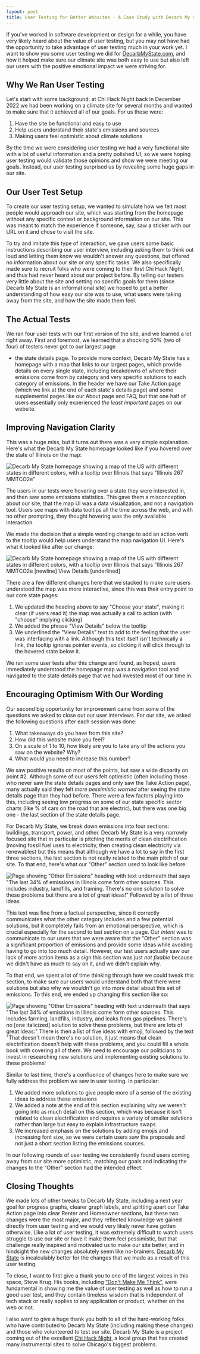 ```yaml
---
layout: post
title: User Testing for Better Websites - A Case Study with Decarb My State
---
```


If you've worked in software development or design for a while, you have very likely heard about the value of user testing, but you may not have had the opportunity to take advantage of user testing much in your work yet. I want to show you some user testing we did for [DecarbMyState.com](https://decarbmystate.com), and how it helped make sure our climate site was both easy to use but also left our users with the positive emotional impact we were striving for.

## Why We Ran User Testing

Let's start with some background: at Chi Hack Night back in December 2022 we had been working on
a climate site for several months and wanted to make sure that it achieved all of our goals. For us
these were:

1. Have the site be functional and easy to use
1. Help users understand their state's emissions and sources
1. Making users feel optimistic about climate solutions

By the time we were considering user testing we had a very functional site with a lot of useful
information and a pretty polished UI, so we were hoping user testing would validate those
opinions and show we were meeting our goals. Instead, our user testing surprised us by revealing
some huge gaps in our site.

## Our User Test Setup

To create our user testing setup, we wanted to simulate how we felt most people would approach our
site, which was starting from the homepage without any specific context or background information on
our site. This was meant to match the experience if someone, say, saw a sticker with our URL on it
and chose to visit the site.

To try and imitate this type of interaction, we gave users some basic instructions describing our user
interview, including asking them to think out loud and letting them know we wouldn't answer any
questions, but offered no information about our site or any specific tasks. We also specifically
made sure to recruit folks who were coming to their first Chi Hack Night, and thus had never heard
about our project before. By telling our testers very little about the site and setting no specific
goals for them (since Decarb My State is an informational site) we hoped to get a better
understanding of how easy our site was to use, what users were taking away from the site, and how
the site made them feel.

## The Actual Tests

We ran four user tests with our first version of the site, and we learned a lot right away. First
and foremost, we learned that a shocking 50% (two of four) of testers never got to our largest page
- the state details page. To provide more context, Decarb My State has a homepage with a map that
links to our largest pages, which provide details on every single state, including breakdowns of
where their emissions come from by category and very specific solutions to each category of
emissions. In the header we have our Take Action page (which we link at the end of each state's
details page) and some supplemental pages like our About page and FAQ, but that one half of users
essentially only experienced _the least important_ pages on our website.

## Improving Navigation Clarity

This was a huge miss, but it turns out there was a very simple explanation. Here's what the
Decarb My State homepage looked like if you hovered over the state of Illinois on the map:

<img src="/post-assets/user-stories-decarb/map-tooltip-before.webp"
    loading="lazy"
    alt='Decarb My State homepage showing a map of the US with different states in different colors,
        with a tooltip over Illinois that says "Illinois 267 MMTCO2e"'>

<!--
  PR for old screenshots: https://github.com/chihacknight/decarbonize-my-state/pull/118
  Commit: 489f751
-->

The users in our tests were hovering over a state they were interested in, and then saw some
emissions statistics. This gave them a misconception about our site, that the map UI was a data
visualization, and not a navigation tool. Users see maps with data tooltips all the time across the
web, and with no other prompting, they thought hovering was the _only_ available interaction.

We made the decision that a simple wording change to add an action verb to the tooltip would help
users understand the map navigation UI. Here's what it looked like after our change:

<img
    src="/post-assets/user-stories-decarb/map-tooltip-after.webp"
    loading="lazy"
    alt='Decarb My State homepage showing a map of the US with different states in different colors,
        with a tooltip over Illinois that says "Illinois 267 MMTCO2e [newline] View Details [underlined]'>

There are a few different changes here that we stacked to make sure users understood the map was
more interactive, since this was their entry point to our core state pages:

1. We updated the heading above to say "Choose your state", making it clear (if users read it)
  the map was actually a call to action (with "choose" implying clicking)
1. We added the phrase "View Details" below the tooltip
1. We underlined the "View Details" text to add to the feeling that the user was interfacing with a
link. Although this text itself isn't technically a link, the tooltip ignores pointer events, so
clicking it will click through to the hovered state below it.

We ran some user tests after this change and found, as hoped, users immediately understood
the homepage map was a navigation tool and navigated to the state details page that we had invested
most of our time in.

## Encouraging Optimism With Our Wording

Our second big opportunity for improvement came from some of the questions we asked to close out our
user interviews. For our site, we asked the following questions after each session was done:

1. What takeaways do you have from this site?
1. How did this website make you feel?
1. On a scale of 1 to 10, how likely are you to take any of the actions you saw on the website? Why?
1. What would you need to increase this number?

We saw positive results on most of the points, but saw a wide disparity on point #2. Although
some of our users felt optimistic (often including those who never saw the state details pages and
only saw the Take Action page), many actually said they felt _more pessimistic worried_ after seeing
the state details page than they had before. There were a few factors playing into this, including
seeing low progress on some of our state specific sector charts (like % of cars on the road that
are electric), but there was one big one - the last section of the state details page.

For Decarb My State, we break down emissions into four sections: buildings, transport, power, and
other. Decarb My State is a very narrowly focused site that in particular is pitching the merits of
clean electrification (moving fossil fuel uses to electricity, then creating clean electricity via
renewables) but this means that although we have a lot to say in the first three sections, the last
section is not really related to the main pitch of our site. To that end, here's what our "Other"
section used to look like before:

<img
    src="/post-assets/user-stories-decarb/other-before.webp"
    loading="lazy"
    alt='Page showing "Other Emissions" heading with text underneath that says
        "The last 34% of emissions in Illinois come form other sources. This includes industry,
        landfills, and framing. There&apos;s no one solution to solve these problems but there are
        a lot of great ideas!" Followed by a list of three ideas'
    >


This text was fine from a factual perspective, since it correctly communicates what the other
category includes and a few potential solutions, but it completely fails from an emotional
perspective, which is crucial especially for the second to last section on a page. Our _intent_ was
to communicate to our users that we were aware that the "Other" section was a significant proportion
of emissions and provide some ideas while avoiding having to go into too much detail. However, our
test users actually saw our lack of more action items as a sign this section was just
_not fixable_ because we didn't have as much to say on it, and we didn't explain why.

To that end, we spent a lot of time thinking through how we could tweak this section, to make sure
our users would understand both that there were solutions but also why we wouldn't go into more
detail about this set of emissions. To this end, we ended up changing this section like so:

<img
    src="/post-assets/user-stories-decarb/other-after.webp"
    loading="lazy"
    alt='Page showing "Other Emissions" heading with text underneath that says "The last 34% of
        emissions in Illinois come form other sources. This includes farming, landfills, industry,
        and leaks from gas pipelines. There&apos;s no [one italicized] solution to solve these
        problems, but there are lots of great ideas:" There is then a list of five ideas with emoji,
        followed by the text "That doesn&apos;t mean there&apos;s no solution, it just means that
        clean electrification doesn&apos;t help with these problems, and you could fill a whole book
        with covering all of them. We need to encourage our politicians to invest in researching new
        solutions and implementing existing solutions to these problems!'
    >

Similar to last time, there's a confluence of changes here to make sure we fully address the
problem we saw in user testing. In particular:

1. We added more solutions to give people more of a sense of the existing ideas to address these
emissions
1. We added a note at the end of this section explaining why we weren't going into as much detail
on this section, which was because it isn't related to clean electrification and requires a variety
of smaller solutions rather than large but easy to explain infrastructure swaps
1. We increased emphasis on the solutions by adding emojis and increasing font size, so we were
certain users saw the proposals and not just a short section listing the emissions
sources.

In our following rounds of user testing we consistently found users coming away from our site more
optimistic, matching our goals and indicating the changes to the "Other" section had the
intended effect.

## Closing Thoughts

We made lots of other tweaks to Decarb My State, including a next year goal for progress graphs,
clearer graph labels, and splitting apart our Take Action page into clear Renter and Homeowner
sections, but these two changes were the most major, and they reflected knowledge we gained directly
from user testing and we would very likely never have gotten otherwise. Like a lot of user testing, it
was extremely difficult to watch users struggle to use our site or have it make them feel
pessimistic, but that challenge really inspired and motivated us to make our site better, and in
hindsight the new changes absolutely seem like no-brainers. [Decarb My State](https://decarbmystate.com/)
is incalculably better for the changes that we made as a result of this user testing.

To close, I want to first give a thank you to one of the largest voices in this space, Steve Krug.
His books, including [&ldquo;Don't Make Me Think&rdquo;](https://sensible.com/dont-make-me-think/),
were fundamental in showing me the value of user testing as well as how to run a good user test, and
they contain timeless wisdom that is independent of tech stack or really applies to any application
or product, whether on the web or not.

I also want to give a huge thank you both to all of the hard-working folks who have contributed to
Decarb My State (including making these changes) and those who volunteered to test our site. Decarb
My State is a project coming out of the excellent [Chi Hack Night](https://chihacknight.org/), a
local group that has created many instrumental sites to solve Chicago's biggest problems.
